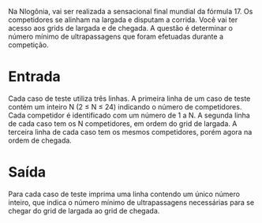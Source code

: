 Na Nlogônia, vai ser realizada a sensacional final mundial da fórmula 17. Os competidores se alinham na largada e disputam a corrida. Você vai ter acesso aos grids de largada e de chegada. A questão é determinar o número mínimo de ultrapassagens que foram efetuadas durante a competição.

# Entrada
Cada caso de teste utiliza três linhas. A primeira linha de um caso de teste contém um inteiro N (2 ≤ N ≤ 24) indicando o número de competidores. Cada competidor é identificado com um número de 1 a N. A segunda linha de cada caso tem os N competidores, em ordem do grid de largada. A terceira linha de cada caso tem os mesmos competidores, porém agora na ordem de chegada.

# Saída
Para cada caso de teste imprima uma linha contendo um único número inteiro, que indica o número mínimo de ultrapassagens necessárias para se chegar do grid de largada ao grid de chegada.

